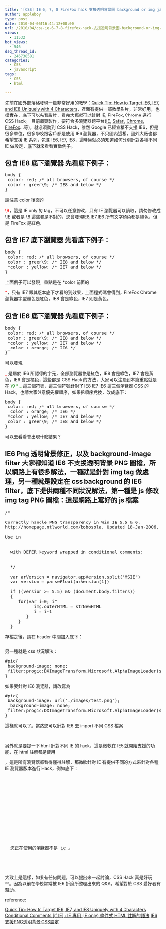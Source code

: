 ```yaml
---
title: '[CSS] IE 6, 7, 8 FireFox hack 支援透明背景圖 background or img javascript'
author: appleboy
type: post
date: 2010-04-05T16:44:12+00:00
url: /2010/04/css-ie-6-7-8-firefox-hack-支援透明背景圖-background-or-img-javascript/
views:
  - 11532
bot_views:
  - 546
dsq_thread_id:
  - 246738581
categories:
  - CSS
  - javascript
tags:
  - CSS
  - html

---
```

先前在國外部落格發現一篇非常好用的教學：[Quick Tip: How to Target IE6, IE7, and IE8 Uniquely with 4 Characters][1]，裡面有提供一部教學影片，非常好用，也很實在，底下可以先看影片，看完大概就可以針對 IE, FireFox, Chrome 進行 CSS Hack。 目前網頁製作，要符合多瀏覽器跨平台([IE][2], [Safari][3], [Chrome][4], [FireFox][5]…等)，就必須動到 CSS Hack，雖然 Google 已經宣稱不支援 IE6，但是很多單位，很多學校跟客戶都是使用 IE6 瀏覽器，不只國內這樣，國外大廠也都希望支援 IE 系列，包含 IE6, IE7, IE8，這時候就必須知道如何分別針對各種不同 IE 做設定，底下就來看看實做例子。 <!--more-->

## 包含 IE8 底下瀏覽器 先看底下例子： 

<pre class="brush: css; title: ; notranslate" title="">body {
 color: red; /* all browsers, of course */
 color : green\9; /* IE8 and below */
}</pre> 請注意 color 後面的 

<span style="color:red">\9</span>，這是 IE only 的 tag，不可以任意修改，只有 IE 瀏覽器可以讀取，請勿修改成 \IE 或者是 \8 這些都是不對的，您會發現IE8,IE7,IE6 所有文字顏色都是綠色，但是 FireFox 是紅色。 

## 包含 IE7 底下瀏覽器 先看底下例子： 

<pre class="brush: css; title: ; notranslate" title="">body {
 color: red; /* all browsers, of course */
 color : green\9; /* IE8 and below */
 *color : yellow; /* IE7 and below */
}</pre> 上面例子可以發現，重點是在 *color 前面的 

<span style="color:red">*</span>，只有 IE7 跟其版本底下才看的到效果，上面程式碼會得到，FireFox Chrome 瀏覽器字型顏色是紅色，IE8 會是綠色，IE7 則是黃色。 

## 包含 IE6 底下瀏覽器 先看底下例子： 

<pre class="brush: css; title: ; notranslate" title="">body {  
 color: red; /* all browsers, of course */  
 color : green\9; /* IE8 and below */  
 *color : yellow; /* IE7 and below */  
 _color : orange; /* IE6 */  
}  </pre> 可以發現 

<span style="color:red">_</span> 是屬於 IE6 所認得的字元，全部瀏覽器會是紅色，IE8 會是綠色，IE7 會是黃色，IE6 會是橘色，這些都是 CSS Hack 的方法，大家可以注意到本篇重點就是在 <span style="color:green">\9 * _</span> 這三個符號，這三個符號針對了 IE8 IE7 IE6 這三個瀏覽器 CSS 的 Hack，也請大家注意優先權順序，如果把順序兌換，改成底下： 

<pre class="brush: css; title: ; notranslate" title="">body {  
 color: red; /* all browsers, of course */  
 _color : orange; /* IE6 */ 
 *color : yellow; /* IE7 and below */
 color : green\9; /* IE8 and below */   
}</pre> 可以去看看會出現什麼結果？ 

## IE6 Png 透明背景修正，以及 background-image filter 大家都知道 IE6 不支援透明背景 PNG 圖檔，所以網路上有很多解法，一種就是針對 img tag 做處理，另一種就是設定在 css background 的 IE6 filter，底下提供兩種不同狀況解法，第一種是 js 修改 img tag PNG 圖檔：這是網路上寫好的 js 檔案 

<pre class="brush: jscript; title: ; notranslate" title="">/*
 
Correctly handle PNG transparency in Win IE 5.5 & 6.
http://homepage.ntlworld.com/bobosola. Updated 18-Jan-2006.

Use in 

<HEAD>
  with DEFER keyword wrapped in conditional comments:
  <!--[if lt IE 7]>

<![endif]-->
  
  */
  
  var arVersion = navigator.appVersion.split("MSIE")
  var version = parseFloat(arVersion[1])
  
  if ((version >= 5.5) && (document.body.filters)) 
  {
     for(var i=0; i<document.images.length; i++)
     {
        var img = document.images[i]
        var imgName = img.src.toUpperCase()
        if (imgName.substring(imgName.length-3, imgName.length) == "PNG")
        {
           var imgID = (img.id) ? "id='" + img.id + "' " : ""
           var imgClass = (img.className) ? "class='" + img.className + "' " : ""
           var imgTitle = (img.title) ? "title='" + img.title + "' " : "title='" + img.alt + "' "
           var imgStyle = "display:inline-block;" + img.style.cssText 
           if (img.align == "left") imgStyle = "float:left;" + imgStyle
           if (img.align == "right") imgStyle = "float:right;" + imgStyle
           if (img.parentElement.href) imgStyle = "cursor:hand;" + imgStyle
           var strNewHTML = "<span " + imgID + imgClass + imgTitle
           + " style=\"" + "width:" + img.width + "px; height:" + img.height + "px;" + imgStyle + ";"
           + "filter:progid:DXImageTransform.Microsoft.AlphaImageLoader"
           + "(src=\'" + img.src + "\', sizingMethod='scale');\"></span>" 
           img.outerHTML = strNewHTML
           i = i-1
        }
     }
  }</pre>
  存檔之後，請在 header 中間加入底下：
  
  
  <pre class="brush: xml; title: ; notranslate" title=""><!--[if lt IE 7]>

<![endif]--></pre>
  另一種就是 css 狀況解法：
  
  
  <pre class="brush: css; title: ; notranslate" title="">#pic{
 background-image: none;
 filter:progid:DXImageTransform.Microsoft.AlphaImageLoader(src='./images/test.png', sizingMethod='scale');
} </pre>
  如果要針對 IE6 瀏覽器，請改寫為
  
  
  <pre class="brush: css; title: ; notranslate" title="">#pic{
 background-image: url('./images/test.png');
 _background-image: none;
 filter:progid:DXImageTransform.Microsoft.AlphaImageLoader(src='./images/test.png', sizingMethod='scale');
} </pre>
  這樣就可以了。當然您可以針對 IE6 去 import 不同 CSS 檔案
  
  
  <pre class="brush: xml; title: ; notranslate" title="">
<!--[if lt IE 7]>
  
<![endif]-->
</pre>
  
  另外就是要提一下 html 針對不同 IE 的 hack，這是微軟在 IE5 就開始支援的功能，在 html 註解都是使用 
  
  <span style="color:green"><!-- 註解開始 --></span>，這是所有瀏覽器都看得懂得註解，那微軟針對 IE 有提供不同的方式來針對各種 IE 瀏覽器版本進行 Hack，例如底下：
  
  
  
  <pre class="brush: xml; title: ; notranslate" title=""><!--[if lt IE 7]>
  我是 IE6 才會執行
<![endif]-->


<!--[if IE]>
  IE 才會執行的內容
<![endif]-->


<!--[if gte IE 8]>
  只有IE8以上(包含IE8)才會執行內容
<![endif]-->


<!--[if !IE]>-->
 

<p>
  您正在使用的瀏覽器不是 ie 。
</p>


<!--<![endif]--></pre>
  大致上是這樣，如果有任何問題，可以提出來一起討論，CSS Hack 真是好玩 ^^。因為以前在學校常常被 IE6 折磨所整理出來的 Q&A。希望對於 CSS 愛好者有幫助。
  
  reference:
  
  
  <a href="http://net.tutsplus.com/tutorials/html-css-techniques/quick-tip-how-to-target-ie6-ie7-and-ie8-uniquely-with-4-characters/">Quick Tip: How to Target IE6, IE7, and IE8 Uniquely with 4 Characters</a>
  <a href="http://boohover.pixnet.net/blog/post/12309095">Conditional Comments [if IE] : IE 專用 (IE only) 條件式 HTML 註解的語法</a>
  <a href="http://blog.kyart.com.tw/article/4593762575/3739511159/">IE6支援PNG透明背景 CSS設定</a>

 [1]: http://net.tutsplus.com/tutorials/html-css-techniques/quick-tip-how-to-target-ie6-ie7-and-ie8-uniquely-with-4-characters/
 [2]: http://www.microsoft.com/taiwan/products/ie/
 [3]: http://www.apple.com/tw/safari/download/
 [4]: http://www.google.com.tw/chrome
 [5]: http://moztw.org/